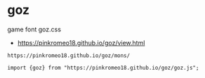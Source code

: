 # goz
game font goz.css 

-  https://pinkromeo18.github.io/goz/view.html

```
https://pinkromeo18.github.io/goz/mons/
```
```
import {goz} from "https://pinkromeo18.github.io/goz/goz.js";

```
